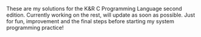 These are my solutions for the K&R C Programming Language second edition.
Currently working on the rest, will update as soon as possible.
Just for fun, improvement and the final steps before starting my system programming practice!
